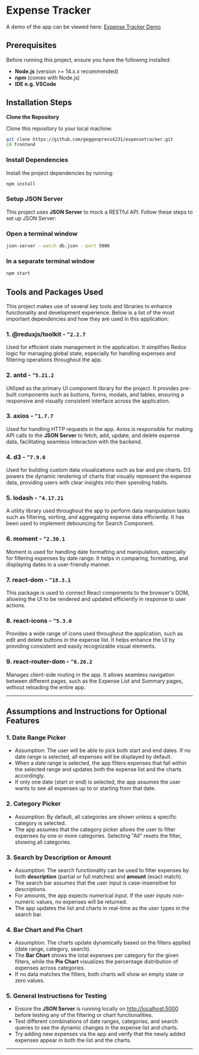 # Expense Tracker

A demo of the app can be viewed here: [Expense Tracker Demo](https://drive.google.com/file/d/1W5GBrsKdcS-Tnjqwl3-fAw3aSsKklVHl/view?usp=sharing)

## Prerequisites

Before running this project, ensure you have the following installed:

- **Node.js** (version >= 14.x.x recommended)  
- **npm** (comes with Node.js)
- **IDE e.g. VSCode**

## Installation Steps

 **Clone the Repository**

   Clone this repository to your local machine:

   ```bash
   git clone https://github.com/geggenpress4231/expensetracker.git
   cd frontend
   ```
### Install Dependencies

Install the project dependencies by running:

```bash
npm install
```
### Setup JSON Server

This project uses **JSON Server** to mock a RESTful API. Follow these steps to set up JSON Server:

### Open a terminal window

```bash
json-server --watch db.json --port 5000
```
### In a separate terminal window
```bash
npm start
```
## Tools and Packages Used

This project makes use of several key tools and libraries to enhance functionality and development experience. Below is a list of the most important dependencies and how they are used in this application:

### 1. **@reduxjs/toolkit** - `^2.2.7`
   Used for efficient state management in the application. It simplifies Redux logic for managing global state, especially for handling expenses and filtering operations throughout the app.

### 2. **antd** - `^5.21.2`
   Utilized as the primary UI component library for the project. It provides pre-built components such as buttons, forms, modals, and tables, ensuring a responsive and visually consistent interface across the application.

### 3. **axios** - `^1.7.7`
   Used for handling HTTP requests in the app. Axios is responsible for making API calls to the **JSON Server** to fetch, add, update, and delete expense data, facilitating seamless interaction with the backend.

### 4. **d3** - `^7.9.0`
   Used for building custom data visualizations such as bar and pie charts. D3 powers the dynamic rendering of charts that visually represent the expense data, providing users with clear insights into their spending habits.

### 5. **lodash** - `^4.17.21`
   A utility library used throughout the app to perform data manipulation tasks such as filtering, sorting, and aggregating expense data efficiently. It has been used to implement debouncing for Search Component.

### 6. **moment** - `^2.30.1`
   Moment is used for handling date formatting and manipulation, especially for filtering expenses by date range. It helps in comparing, formatting, and displaying dates in a user-friendly manner.

### 7. **react-dom** - `^18.3.1`
   This package is used to connect React components to the browser's DOM, allowing the UI to be rendered and updated efficiently in response to user actions.

### 8. **react-icons** - `^5.3.0`
   Provides a wide range of icons used throughout the application, such as edit and delete buttons in the expense list. It helps enhance the UI by providing consistent and easily recognizable visual elements.

### 9. **react-router-dom** - `^6.26.2`
   Manages client-side routing in the app. It allows seamless navigation between different pages, such as the Expense List and Summary pages, without reloading the entire app.

---


## Assumptions and Instructions for Optional Features

### 1. **Date Range Picker**
   - Assumption: The user will be able to pick both start and end dates. If no date range is selected, all expenses will be displayed by default.
   - When a date range is selected, the app filters expenses that fall within the selected range and updates both the expense list and the charts accordingly.
   - If only one date (start or end) is selected, the app assumes the user wants to see all expenses up to or starting from that date.

### 2. **Category Picker**
   - Assumption: By default, all categories are shown unless a specific category is selected.
   - The app assumes that the category picker allows the user to filter expenses by one or more categories. Selecting "All" resets the filter, showing all categories.

### 3. **Search by Description or Amount**
   - Assumption: The search functionality can be used to filter expenses by both **description** (partial or full matches) and **amount** (exact match).
   - The search bar assumes that the user input is case-insensitive for descriptions.
   - For amounts, the app expects numerical input. If the user inputs non-numeric values, no expenses will be returned.
   - The app updates the list and charts in real-time as the user types in the search bar.

### 4. **Bar Chart and Pie Chart**
   - Assumption: The charts update dynamically based on the filters applied (date range, category, search).
   - The **Bar Chart** shows the total expenses per category for the given filters, while the **Pie Chart** visualizes the percentage distribution of expenses across categories.
   - If no data matches the filters, both charts will show an empty state or zero values.

### 5. **General Instructions for Testing**
   - Ensure the **JSON Server** is running locally on [http://localhost:5000](http://localhost:5000) before testing any of the filtering or chart functionalities.
   - Test different combinations of date ranges, categories, and search queries to see the dynamic changes in the expense list and charts.
   - Try adding new expenses via the app and verify that the newly added expenses appear in both the list and the charts.

---




